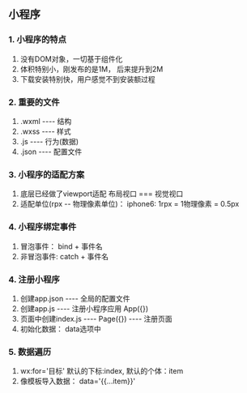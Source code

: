 ## 小程序
### 1. 小程序的特点
  1. 没有DOM对象，一切基于组件化
  2. 体积特别小，刚发布的是1M， 后来提升到2M
  3. 下载安装特别快，用户感觉不到安装额过程
### 2. 重要的文件
  1. .wxml ---- 结构
  2. .wxss ---- 样式
  3. .js   ---- 行为(数据)
  4. .json ---- 配置文件
### 3. 小程序的适配方案
  1. 底层已经做了viewport适配 布局视口 === 视觉视口
  2. 适配单位(rpx -- 物理像素单位)： iphone6: 1rpx = 1物理像素 = 0.5px
### 4. 小程序绑定事件
  1. 冒泡事件： bind + 事件名
  2. 非冒泡事件: catch + 事件名
### 4. 注册小程序
  1. 创建app.json ---- 全局的配置文件
  2. 创建app.js   ---- 注册小程序应用 App({})
  3. 页面中创建index.js ---- Page({}) ---- 注册页面
  4. 初始化数据： data选项中
  
  
### 5. 数据遍历
  1. wx:for='目标' 默认的下标:index, 默认的个体：item
  2. 像模板导入数据： data='{{...item}}'